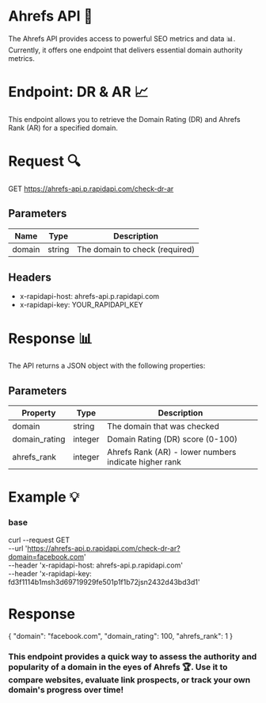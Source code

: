 # Ahrefs API 🚀
The Ahrefs API provides access to powerful SEO metrics and data 📊. Currently, it offers one endpoint that delivers essential domain authority metrics.

# Endpoint: DR & AR 📈
This endpoint allows you to retrieve the Domain Rating (DR) and Ahrefs Rank (AR) for a specified domain.

# Request 🔍
GET https://ahrefs-api.p.rapidapi.com/check-dr-ar

## Parameters

|       Name         |Type                          |Description|
|----------------|-------------------------------|-----------------------------|
|    domain      |      string                   |The domain to check (required)    


## Headers
- x-rapidapi-host: ahrefs-api.p.rapidapi.com
- x-rapidapi-key: YOUR_RAPIDAPI_KEY

# Response 📊
The API returns a JSON object with the following properties:
## Parameters

|       Property         |Type                          |Description|
|----------------|-------------------------------|-----------------------------|
|    domain      |      string                   |The domain that was checked     
| domain_rating  |      integer                  |Domain Rating (DR) score (0-100)     
| ahrefs_rank    |      integer                  |Ahrefs Rank (AR) - lower numbers indicate higher rank   

# Example 💡

### base
curl --request GET \
	--url 'https://ahrefs-api.p.rapidapi.com/check-dr-ar?domain=facebook.com' \
	--header 'x-rapidapi-host: ahrefs-api.p.rapidapi.com' \
	--header 'x-rapidapi-key: fd3f1114b1msh3d69719929fe501p1f1b72jsn2432d43bd3d1'

 # Response

 {
  "domain": "facebook.com",
  "domain_rating": 100,
  "ahrefs_rank": 1
}


### This endpoint provides a quick way to assess the authority and popularity of a domain in the eyes of Ahrefs 🏆. Use it to compare websites, evaluate link prospects, or track your own domain's progress over time!
